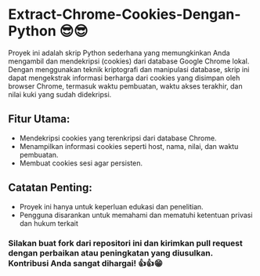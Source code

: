 # Extract-Chrome-Cookies-Dengan-Python 😎😎
Proyek ini adalah skrip Python sederhana yang memungkinkan Anda mengambil dan mendekripsi (cookies) dari database Google Chrome lokal. Dengan menggunakan teknik kriptografi dan manipulasi database, skrip ini dapat mengekstrak informasi berharga dari cookies yang disimpan oleh browser Chrome, termasuk waktu pembuatan, waktu akses terakhir, dan nilai kuki yang sudah didekripsi.

## Fitur Utama:
* Mendekripsi cookies yang terenkripsi dari database Chrome.
* Menampilkan informasi cookies seperti host, nama, nilai, dan waktu pembuatan.
* Membuat cookies sesi agar persisten.

## Catatan Penting:
* Proyek ini hanya untuk keperluan edukasi dan penelitian.
* Pengguna disarankan untuk memahami dan mematuhi ketentuan privasi dan hukum terkait

### Silakan buat fork dari repositori ini dan kirimkan pull request dengan perbaikan atau peningkatan yang diusulkan. Kontribusi Anda sangat dihargai! 👍👍😁
